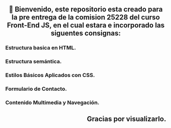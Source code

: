 <!-- ──────────────────────────────────────────────────────────────── -->
<h2 align="center"> 👋 Bienvenido,
este repositorio esta creado para la pre entrega de la comision 25228 del curso Front-End JS, en el cual estara e incorporado las siguentes consignas:</h2>
<!-- ──────────────────────────────────────────────────────────────── -->

### Estructura basica en HTML.
### Estructura semántica.
### Estilos Básicos Aplicados con CSS.
### Formulario de Contacto.
### Contenido Multimedia y Navegación.

<!-- ──────────────────────────────────────────────────────────────── -->
<h2 align="right"> Gracias por visualizarlo.</h2>
